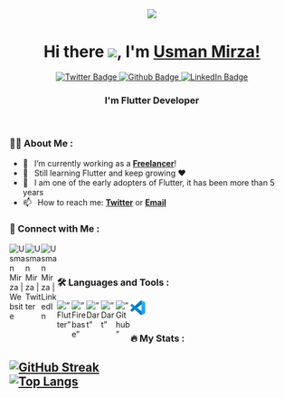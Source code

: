 <!--
**itsusmanmirza/itsusmanmirza** is a ✨ _special_ ✨ repository because its `README.md` (this file) appears on your GitHub profile.

Here are some ideas to get you started:

- 🔭 I’m currently working on ...
- 🌱 I’m currently learning ...
- 👯 I’m looking to collaborate on ...
- 🤔 I’m looking for help with ...
- 💬 Ask me about ...
- 📫 How to reach me: ...
- 😄 Pronouns: ...
- ⚡ Fun fact: ...
-->

<div id="header" align="center">
  <img src="https://media.giphy.com/media/M9gbBd9nbDrOTu1Mqx/giphy.gif" width="100"/>
  
  <h1 align="center"> Hi there <img src="https://media.giphy.com/media/hvRJCLFzcasrR4ia7z/giphy.gif" width="30px"/>, I'm <a href="https://www.linkedin.com/in/itsusmanmirza">Usman Mirza!</a></h1>
  
<div id="badges" align="center">
  <a href=[twitter]>
    <img src="https://img.shields.io/twitter/follow/realUsmanMirza?color=1DA1F2&label=Followers&logo=twitter&style=for-the-badge" alt="Twitter Badge"/>
  </a>
  
  <a href=[github]>
    <img src="https://img.shields.io/github/followers/itsusmanmirza?logo=GitHub&style=for-the-badge" alt="Github Badge"/>
  </a>
  
  <a href=[linkedin]>
    <img src="https://img.shields.io/badge/-CONNECT-blue?style=for-the-badge&logo=Linkedin&link=https://www.linkedin.com/in/itsusmanmirza/" alt="LinkedIn Badge"/>
  </a>

</div>
</div>

<h3 align="center">I'm Flutter Developer</h3>
<div align="center">
<img src="https://komarev.com/ghpvc/?username=your-github-username&style=flat-square&color=blue" alt=""/>
</div>

<!-- [![Twitter Follow](https://img.shields.io/twitter/follow/realUsmanMirza?color=1DA1F2&label=Followers&logo=twitter&style=for-the-badge)][twitter]
[![GitHub followers](https://img.shields.io/github/followers/itsusmanmirza?logo=GitHub&style=for-the-badge)][github]
[![Linkedin: Usman Mirza](https://img.shields.io/badge/-CONNECT-blue?style=for-the-badge&logo=Linkedin&link=https://www.linkedin.com/in/itsusmanmirza/)][linkedin] -->
<!-- [![Youtube](https://img.shields.io/static/v1?label=UsmanMirza&message=Subscribe&logo=YouTube&color=FF0000&style=for-the-badge)][youtube]
[![Twitter Follow](https://img.shields.io/twitter/follow/UsmanMirza?color=1DA1F2&label=Followers&logo=twitter&style=for-the-badge)][twitter] -->

### :technologist: About Me :
- 🔭 &ensp;I’m currently working as a [**Freelancer**](https://bit.ly/3eCyQ2M)!
- 🌱 &ensp;Still learning Flutter and keep growing ❤️
- 🎉 &ensp;I am one of the early adopters of Flutter, it has been more than 5 years
- 📫 &ensp;How to reach me: [**Twitter**][twitter] or [**Email**][email]
<!-- - ⚡ &ensp;Fun fact: I love reading & podcasts -->

### 🔗 Connect with Me :
[<img align="left" alt="Usman Mirza | Website" width="28px" src="https://firebasestorage.googleapis.com/v0/b/projectx-1995.appspot.com/o/website.png?alt=media&token=4a117fa7-7afd-45cd-8bd3-2a832b8fea9f" />][website]
<!-- [<img align="left" alt="Usman Mirza | YouTube" width="28px" src="https://firebasestorage.googleapis.com/v0/b/projectx-1995.appspot.com/o/youtube.png?alt=media&token=8f73329c-9ead-4322-9dbc-193ae3a6d3e0" />][youtube] -->
[<img align="left" alt="Usman Mirza | Twitter" width="28px" src="https://firebasestorage.googleapis.com/v0/b/projectx-1995.appspot.com/o/twitter.png?alt=media&token=21bce785-7679-4c39-b2ba-a71a5331a5c3" />][twitter]
[<img align="left" alt="Usman Mirza | LinkedIn" width="28px" src="https://firebasestorage.googleapis.com/v0/b/projectx-1995.appspot.com/o/linkedin.png?alt=media&token=00f90c30-1a40-4607-8476-6540f19fc1cd" />][linkedin]

<!--[<img align="left" alt="Usman Mirza | Instagram" width="28px" src="https://firebasestorage.googleapis.com/v0/b/web-usmanmirza.appspot.com/o/other%2Fsocial%2Finstagram.png?alt=media" />][instagram]
[<img align="left" alt="Usman Mirza | Facebook" width="28px" src="https://firebasestorage.googleapis.com/v0/b/web-usmanmirza.appspot.com/o/other%2Fsocial%2Ffacebook.png?alt=media" />][facebook]
[<img align="left" alt="Usman Mirza | Medium" width="28px" src="https://firebasestorage.googleapis.com/v0/b/web-usmanmirza.appspot.com/o/other%2Fsocial%2Fmedium.png?alt=media" />][medium] -->

<br />
<br />

### :hammer_and_wrench: Languages and Tools :
<img align="left" alt=“Flutter” width="26px" src="https://www.vectorlogo.zone/logos/flutterio/flutterio-icon.svg" />
<img align="left" alt=“Firebase” width="26px" src="https://www.vectorlogo.zone/logos/firebase/firebase-icon.svg" />
<img align="left" alt=“Dart” width="26px" src="https://www.vectorlogo.zone/logos/dartlang/dartlang-icon.svg" />
<img align="left" alt=“Dart” width="26px" src="https://firebasestorage.googleapis.com/v0/b/projectx-1995.appspot.com/o/js.svg?alt=media&token=a377c492-4a36-4ebb-9243-7064f7cf3a81" />
<img align="left" alt=“Github” width="26px" src="https://www.vectorlogo.zone/logos/getpostman/getpostman-icon.svg" />
<img align="left" alt=“Github” width="26px" src="https://raw.githubusercontent.com/github/explore/80688e429a7d4ef2fca1e82350fe8e3517d3494d/topics/visual-studio-code/visual-studio-code.png" />



<br />
<br />

### :fire: My Stats :
[![GitHub Streak](http://github-readme-streak-stats.herokuapp.com?user=itsusmanmirza&theme=github-dark&hide_border=true&border_radius=5)](https://git.io/streak-stats)
<br>
[![Top Langs](https://github-readme-stats.vercel.app/api/top-langs/?username=your-github-username&layout=compact&theme=omni&hide_border=true&border_radius=5)](https://github.com/anuraghazra/github-readme-stats)
---

[website]: https://devsintech.com
[twitter]: https://twitter.com/intent/follow?original_referer=https%3A%2F%2Fgithub.com%2FrealUsmanMirza&screen_name=realUsmanMirza
<!-- [youtube]: https://www.youtube.com/UsmanInTech?sub_confirmation=1 -->
[linkedin]: https://linkedin.com/in/itsusmanmirza
[github]: https://github.com/itsusmanmirza
[instagram]: https://www.instagram.com/realUsmanMirza
[facebook]: https://www.facebook.com/
[medium]: https://medium.com/@itsusmanmirza
[email]: mailto:itsusmanmirza90s@gmail.com

